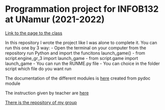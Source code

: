 # Programmation project for INFOB132 at UNamur (2021-2022)

[Link to the page to the class](https://directory.unamur.be/teaching/courses/INFOB132/2021)

In this repository I wrote the project like I was alone to complete it.
You can run this one by 3 way:
    - Open the terminal on your computer from the repository run Python and import the funcitons launch_game()
        - from script.engine_gr_3 import launch_game
        - from script.game import launch_game
    - You can run the RUNME.py file
    - You can choice in the folder script which file do you want run


The documentation of the different modules is [here](./Doc_Modules.html) created from pydoc module

The instruction given by teacher are [here](./instructions)

[There is the repository of my group](https://github.com/Azmute12/JeuxPython)
